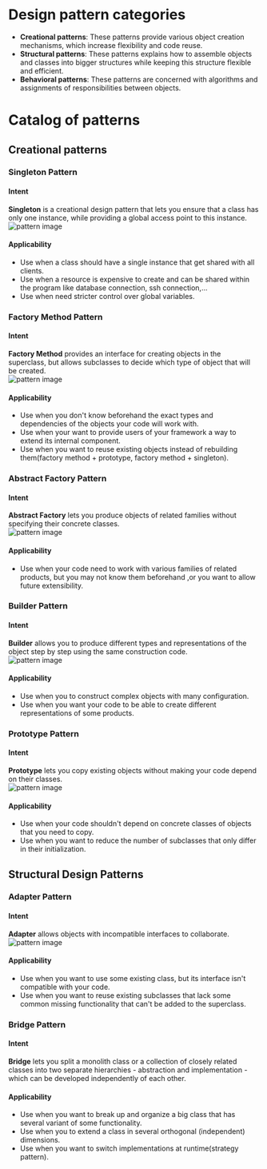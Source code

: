 # Design pattern categories
- **Creational patterns**: These patterns provide various object creation mechanisms, which increase flexibility and code reuse.
- **Structural patterns**: These patterns explains how to assemble objects and classes into bigger structures while keeping this structure flexible and efficient.
- **Behavioral patterns**: These patterns are concerned with algorithms and assignments of responsibilities between objects.
# Catalog of patterns
## Creational patterns
### Singleton Pattern
#### Intent
**Singleton** is a creational design pattern that lets you ensure that a class has only one instance, while providing a global access point to this instance.  
![pattern image](/images/single_pattern.png 'singleton pattern')
#### Applicability
- Use when a class should have a single instance that get shared with all clients.
- Use when a resource is expensive to create and can be shared within the program like database connection, ssh connection,...
- Use when need stricter control over global variables.
### Factory Method Pattern
#### Intent
**Factory Method** provides an interface for creating objects in the superclass, but allows subclasses to decide which type of object that will be created.  
![pattern image](/images/factory_method_pattern.png 'factory method pattern')
#### Applicability
- Use when you don't know beforehand the exact types and dependencies of the objects your code will work with.
- Use when your want to provide users of your framework a way to extend its internal component.
- Use when you want to reuse existing objects instead of rebuilding them(factory method + prototype, factory method + singleton).
### Abstract Factory Pattern
#### Intent
**Abstract Factory** lets you produce objects of related families without specifying their concrete classes.  
![pattern image](/images/abstract_factory_pattern.png 'abstract factory pattern')
#### Applicability
- Use when your code need to work with various families of related products, but you may not know them beforehand ,or you want to allow future extensibility.
### Builder Pattern
#### Intent
**Builder** allows you to produce different types and representations of the object step by step using the same construction code.  
![pattern image](/images/builder_pattern.png 'builder pattern')
#### Applicability
- Use when you to construct complex objects with many configuration.
- Use when you want your code to be able to create different representations of some products.
### Prototype Pattern
#### Intent
**Prototype** lets you copy existing objects without making your code depend on their classes.  
![pattern image](/images/protype_pattern.png 'prototype pattern')
#### Applicability
- Use when your code shouldn't depend on concrete classes of objects that you need to copy.
- Use when you want to reduce the number of subclasses that only differ in their initialization.
## Structural Design Patterns
### Adapter Pattern
#### Intent
**Adapter** allows objects with incompatible interfaces to collaborate.  
![pattern image](/images/adapter_pattern.png 'adapter pattern')
#### Applicability
- Use when you want to use some existing class, but its interface isn't compatible with your code.
- Use when you want to reuse existing subclasses that lack some common missing functionality that can't be added to the superclass.
### Bridge Pattern
#### Intent
**Bridge** lets you split a monolith class or a collection of closely related classes into two separate hierarchies - abstraction and implementation - which can be developed independently of each other.
#### Applicability
- Use when you want to break up and organize a big class that has several variant of some functionality.
- Use when you to extend a class in several orthogonal (independent) dimensions.
- Use when you want to switch implementations at runtime(strategy pattern).
